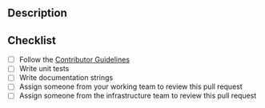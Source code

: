 ## Description

## Checklist
- [ ] Follow the [Contributor Guidelines](https://github.com/skypyproject/skypy/blob/master/CONTRIBUTING.md)
- [ ] Write unit tests
- [ ] Write documentation strings
- [ ] Assign someone from your working team to review this pull request
- [ ] Assign someone from the infrastructure team to review this pull request
